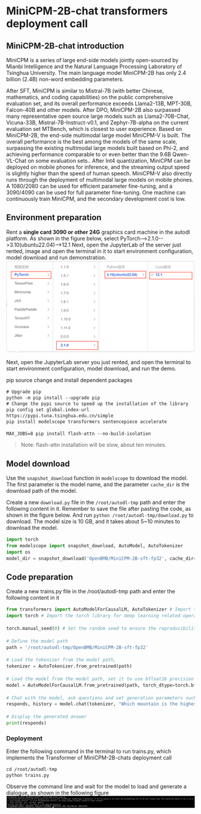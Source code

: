 # MiniCPM-2B-chat transformers deployment call

## MiniCPM-2B-chat introduction

MiniCPM is a series of large end-side models jointly open-sourced by Mianbi Intelligence and the Natural Language Processing Laboratory of Tsinghua University. The main language model MiniCPM-2B has only 2.4 billion (2.4B) non-word embedding parameters.

After SFT, MiniCPM is similar to Mistral-7B (with better Chinese, mathematics, and coding capabilities) on the public comprehensive evaluation set, and its overall performance exceeds Llama2-13B, MPT-30B, Falcon-40B and other models.
After DPO, MiniCPM-2B also surpassed many representative open source large models such as Llama2-70B-Chat, Vicuna-33B, Mistral-7B-Instruct-v0.1, and Zephyr-7B-alpha on the current evaluation set MTBench, which is closest to user experience.
Based on MiniCPM-2B, the end-side multimodal large model MiniCPM-V is built. The overall performance is the best among the models of the same scale, surpassing the existing multimodal large models built based on Phi-2, and achieving performance comparable to or even better than the 9.6B Qwen-VL-Chat on some evaluation sets..
After Int4 quantization, MiniCPM can be deployed on mobile phones for inference, and the streaming output speed is slightly higher than the speed of human speech. MiniCPM-V also directly runs through the deployment of multimodal large models on mobile phones.
A 1080/2080 can be used for efficient parameter fine-tuning, and a 3090/4090 can be used for full parameter fine-tuning. One machine can continuously train MiniCPM, and the secondary development cost is low.

## Environment preparation
Rent a **single card 3090 or other 24G** graphics card machine in the autodl platform. As shown in the figure below, select PyTorch-->2.1.0-->3.10(ubuntu22.04)-->12.1
Next, open the JupyterLab of the server just rented, image and open the terminal in it to start environment configuration, model download and run demonstration. 
![Alt ​​text](images/image-1.png)

Next, open the JupyterLab server you just rented, and open the terminal to start environment configuration, model download, and run the demo.

pip source change and install dependent packages

```shell
# Upgrade pip
python -m pip install --upgrade pip
# Change the pypi source to speed up the installation of the library
pip config set global.index-url https://pypi.tuna.tsinghua.edu.cn/simple
pip install modelscope transformers sentencepiece accelerate

MAX_JOBS=8 pip install flash-attn --no-build-isolation
```

> Note: flash-attn installation will be slow, about ten minutes.

## Model download

Use the `snapshot_download` function in `modelscope` to download the model. The first parameter is the model name, and the parameter `cache_dir` is the download path of the model.

Create a new `download.py` file in the `/root/autodl-tmp` path and enter the following content in it. Remember to save the file after pasting the code, as shown in the figure below. And run `python /root/autodl-tmp/download.py` to download. The model size is 10 GB, and it takes about 5~10 minutes to download the model.

```python
import torch
from modelscope import snapshot_download, AutoModel, AutoTokenizer
import os
model_dir = snapshot_download('OpenBMB/MiniCPM-2B-sft-fp32', cache_dir='/root/autodl-tmp', revision='master')
```

## Code preparation

Create a new trains.py file in the /root/autodl-tmp path and enter the following content in it
```python
from transformers import AutoModelForCausalLM, AutoTokenizer # Import the required classes from the transformers library
import torch # Import the torch library for deep learning related operations

torch.manual_seed(0) # Set the random seed to ensure the reproducibility of the results

# Define the model path
path = '/root/autodl-tmp/OpenBMB/MiniCPM-2B-sft-fp32'

# Load the tokenizer from the model path,
tokenizer = AutoTokenizer.from_pretrained(path)

# Load the model from the model path, set it to use bfloat16 precision to optimize performance, and deploy the model to a CUDA-enabled GPU, trust_remote_code=True allows loading remote code
model = AutoModelForCausalLM.from_pretrained(path, torch_dtype=torch.bfloat16, device_map='cuda', trust_remote_code=True)

# Chat with the model, ask questions and set generation parameters such as temperature, top_p value and repetition_penalty (repetition penalty factor)
responds, history = model.chat(tokenizer, "Which mountain is the highest in Shandong Province? Is it higher or lower than Huangshan? What is the difference?", temperature=0.5, top_p=0.8, repetition_penalty=1.02)

# Display the generated answer
print(responds)
```
### Deployment

Enter the following command in the terminal to run trains.py, which implements the Transformer of MiniCPM-2B-chats deployment call

```shell
cd /root/autodl-tmp
python trains.py
```
Observe the command line and wait for the model to load and generate a dialogue, as shown in the following figure
![image](images/image-2.png)